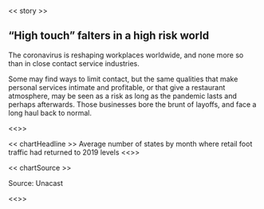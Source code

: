 << story >>


## “High touch” falters in a high risk world

The coronavirus is reshaping workplaces worldwide, and none more so than in close contact service industries. 

Some may find ways to limit contact, but the same qualities that make personal services intimate and profitable, or that give a restaurant atmosphere, may be seen as a risk as long as the pandemic lasts and perhaps afterwards. Those businesses bore the brunt of layoffs, and face a long haul back to normal.

<<>>


<< chartHeadline >>
Average number of states by month where retail foot traffic had returned to 2019 levels
<<>>


<< chartSource >>

Source: Unacast

<<>>

